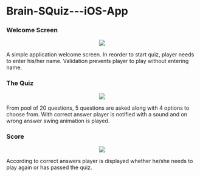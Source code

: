 # Brain-SQuiz---iOS-App

<div>

### Welcome Screen

<p align = "center">
<img src="https://user-images.githubusercontent.com/22201958/42727490-b24fee82-8775-11e8-8451-11c6bd05701f.jpg">
</p>

A simple application welcome screen. In reorder to start quiz, player needs to enter his/her name. Validation prevents player to play without entering name.
</div>

<div>

### The Quiz

<p align="center">
<img src = "https://user-images.githubusercontent.com/22201958/42727491-b25fdd2e-8775-11e8-99f7-0dd4cab819d8.jpg">
</p>

From pool of 20 questions, 5 questions are asked along with 4 options to choose from. With correct answer player is notified with a sound and on wrong answer swing animation is played.
</div>

<div>

### Score

<p align="center">
<img src="https://user-images.githubusercontent.com/22201958/42727492-b26dd276-8775-11e8-8870-cff04b48b673.jpg">
</p>

According to correct answers player is displayed whether he/she needs to play again or has passed the quiz.
</div>


